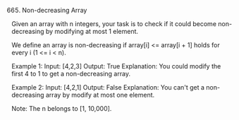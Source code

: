 665. Non-decreasing Array

Given an array with n integers, your task is to check if it could become non-decreasing by modifying at most 1 element.

We define an array is non-decreasing if array[i] <= array[i + 1] holds for every i (1 <= i < n).

Example 1:
Input: [4,2,3]
Output: True
Explanation: You could modify the first 4 to 1 to get a non-decreasing array.

Example 2:
Input: [4,2,1]
Output: False
Explanation: You can't get a non-decreasing array by modify at most one element.

Note: The n belongs to [1, 10,000].